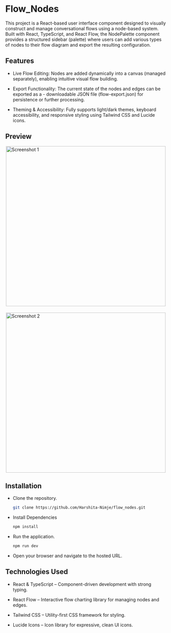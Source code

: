 # Flow_Nodes

This project is a React-based user interface component designed to visually construct and manage conversational flows using a node-based system. Built with React, TypeScript, and React Flow, the NodePalette component provides a structured sidebar (palette) where users can add various types of nodes to their flow diagram and export the resulting configuration.

## Features

- Live Flow Editing: Nodes are added dynamically into a canvas (managed separately), enabling intuitive visual flow building.

- Export Functionality: The current state of the nodes and edges can be exported as a - downloadable JSON file (flow-export.json) for persistence or further processing.

- Theming & Accessibility: Fully supports light/dark themes, keyboard accessibility, and responsive styling using Tailwind CSS and Lucide icons.

## Preview

<div style="display: flex; gap: 20px; justify-content: center; align-items: flex-start; flex-wrap: wrap;">
  <img src="https://github.com/user-attachments/assets/90cee260-2cf8-4940-b8a5-cada7843547e" width="500" alt="Screenshot 1"/>
  <img src="https://github.com/user-attachments/assets/d48a7ed5-b899-4794-854b-61abd7844209" width="500" alt="Screenshot 2"/>
</div>



## Installation


- Clone the repository.
   ```bash
   git clone https://github.com/Harshita-Nimje/flow_nodes.git
- Install  Dependencies
  ```bash
  npm install
- Run the application.
   ```bash
   npm run dev
- Open your browser and navigate to the hosted URL.
## Technologies Used
- React & TypeScript – Component-driven development with strong typing.

 - React Flow – Interactive flow charting library for managing nodes and edges.

- Tailwind CSS – Utility-first CSS framework for styling.

- Lucide Icons – Icon library for expressive, clean UI icons.
